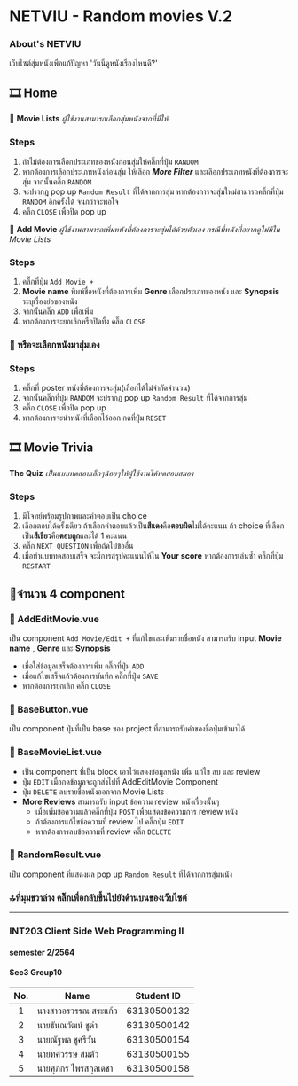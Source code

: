 # NETVIU - Random movies V.2

### About's NETVIU
เว็บไซต์สุ่มหนังเพื่อแก้ปัญหา 'วันนี้ดูหนังเรื่องไหนดี?'

## 🎞️ Home

:round_pushpin: **Movie Lists** _ผู้ใช้งานสามารถเลือกสุ่มหนังจากที่มีให้_
### Steps
1. ถ้าไม่ต้องการเลือกประเภทของหนังก่อนสุ่มให้คลิ๊กที่ปุ่ม `RANDOM`
2. หากต้องการเลือกประเภทหนังก่อนสุ่ม ให้เลือก ***More Filter*** และเลือกประเภทหนังที่ต้องการจะสุ่ม จากนั้นคลิ๊ก `RANDOM`
3. จะปรากฎ pop up `Random Result` ที่ได้จากการสุ่ม หากต้องการจะสุ่มใหม่สามารถคลิ๊กที่ปุ่ม `RANDOM` อีกครั้งได้ จนกว่าจะพอใจ
4. คลิ๊ก `CLOSE` เพื่อปิด pop up

:round_pushpin: **Add Movie** _ผู้ใช้งานสามารถเพิ่มหนังที่ต้องการจะสุ่มได้ด้วยตัวเอง กรณีที่หนังที่อยากดูไม่มีใน Movie Lists_
### Steps
1. คลื๊กที่ปุ่ม `Add Movie +`
2. __Movie name__ พิมพ์ชื่อหนังที่ต้องการเพิ่ม  __Genre__ เลือกประเภทของหนัง และ __Synopsis__ ระบุเรื่องย่อของหนัง
4. จากนั้นคลิ๊ก `ADD` เพื่อเพิ่ม
5. หากต้องการจะยกเลิกหรือปิดทิ้ง คลิ๊ก `CLOSE`

### :round_pushpin: หรือจะเลือกหนังมาสุ่มเอง
### Steps
1. คลิ๊กที่ poster หนังที่ต้องการจะสุ่ม(เลือกได้ไม่จำกัดจำนวน)
2. จากนั้นคลิ๊กที่ปุ่ม `RANDOM` จะปรากฎ pop up `Random Result` ที่ได้จากการสุ่ม
3. คลิ๊ก `CLOSE` เพื่อปิด pop up
4. หากต้องการจะนำหนังที่เลือกไว้ออก กดที่ปุ่ม `RESET`

## 🎞️ Movie Trivia
**The Quiz** _เป็นแบบทดสอบเล็กๆน้อยๆให้ผู้ใช้งานได้ทดสอบสมอง_
### Steps
1. มีโจทย์พร้อมรูปภาพและคำตอบเป็น choice
2. เลือกตอบได้ครั้งเดียว ถ้าเลือกคำตอบแล้วเป็น**สีแดง**คือ**ตอบผิด**ไม่ได้คะแนน ถ้า choice ที่เลือกเป็น**สีเขียว**คือ**ตอบถูก**และได้ 1 คะแนน
3. คลิ๊ก `NEXT QUESTION` เพื่อถัดไปข้ออื่น
4. เมื่อทำแบบทดสอบเสร็จ จะมีการสรุปคะแนนให้ใน **Your score** หากต้องการเล่นซ้ำ คลิ๊กที่ปุ่ม `RESTART`



## 📢จำนวน 4 component
### :small_red_triangle: AddEditMovie.vue
เป็น component `Add Movie/Edit +` ที่แก้ไขและเพิ่มรายชื่อหนัง สามารถรับ input __Movie name__ , __Genre__ และ __Synopsis__
* เมื่อใส่ข้อมูลเสร็จต้องการเพิ่ม คลิ๊กที่ปุ่ม `ADD`
* เมื่อแก้ไขเสร็จแล้วต้องการบันทึก คลิ๊กที่ปุ่ม `SAVE` 
* หากต้องการยกเลิก คลิ๊ก `CLOSE`

### :small_red_triangle: BaseButton.vue
เป็น component ปุ่มที่เป็น base ของ project ที่สามารถรับค่าของชื่อปุ่มเข้ามาได้

### :small_red_triangle: BaseMovieList.vue
* เป็น component ที่เป็น block เอาไว้แสดงข้อมูลหนัง เพิ่ม แก้ไข ลบ และ review
* ปุ่ม `EDIT` เมื่อกดข้อมูลจะถูกส่งไปที่ AddEditMovie Component
* ปุ่ม `DELETE` ลบรายชื่อหนังออกจาก Movie Lists
* **More Reviews** สามารถรับ input ข้อความ review หนังเรื่องนั้นๆ
  * เมื่อเพิ่มข้อความแล้วคลิ๊กที่ปุ่ม `POST` เพื่อแสดงข้อความการ review หนัง
  * ถ้าต้องการแก้ไขข้อความที่ review ไป คลิ๊กปุ่ม `EDIT` 
  * หากต้องการลบข้อความที่ review คลิ๊ก `DELETE`

### :small_red_triangle: RandomResult.vue
เป็น component ที่แสดงผล pop up `Random Result` ที่ได้จากการสุ่มหนัง


### 🔝ที่มุมขวาล่าง คลิ๊กเพื่อกลับขึ้นไปยังด้านบนของเว็บไซต์


---
### INT203 Client Side Web Programming II

#### semester 2/2564

#### Sec3 Group10

| No. | Name                 | Student ID  |
| :-: | -------------------- | ----------- |
|  1  | นางสาวอรวรรณ สระแก้ว | 63130500132 |
|  2  | นายธันณวัฒน์ ชูดำ    | 63130500142 |
|  3  | นายณัฐพล ชูศรีวัน    | 63130500154 |
|  4  | นายทศวรรษ สมตัว      | 63130500155 |
|  5  | นายศุภกร ไพรสกุลเดชา | 63130500158 |
